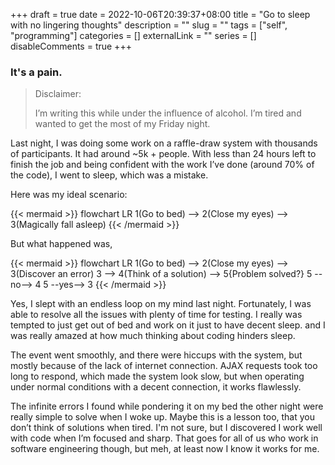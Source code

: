 +++ 
draft = true
date = 2022-10-06T20:39:37+08:00
title = "Go to sleep with no lingering thoughts"
description = ""
slug = ""
tags = ["self", "programming"]
categories = []
externalLink = ""
series = []
disableComments = true
+++

### It's a pain.

>Disclaimer:
>
>I’m writing this while under the influence of alcohol. I’m tired and wanted to get the most of my Friday night.

Last night, I was doing some work on a raffle-draw system with thousands of participants. It had around ~5k + people. With less than 24 hours left to finish the job and being confident with the work I’ve done (around 70% of the code), I went to sleep, which was a mistake.

Here was my ideal scenario:

{{< mermaid >}}
flowchart LR
    1(Go to bed) --> 2(Close my eyes) --> 3(Magically fall asleep)
{{< /mermaid >}}


But what happened was, 

{{< mermaid >}}
flowchart LR
    1(Go to bed) --> 2(Close my eyes) --> 3(Discover an error)
    3 --> 4(Think of a solution) --> 5{Problem solved?}
    5 --no--> 4
    5 --yes--> 3
{{< /mermaid >}}


Yes, I slept with an endless loop on my mind last night. Fortunately, I was able to resolve all the issues with plenty of time for testing. I really was tempted to just get out of bed and work on it just to have decent sleep. and I was really amazed at how much thinking about coding hinders sleep.


The event went smoothly, and there were hiccups with the system, but mostly because of the lack of internet connection. AJAX requests took too long to respond, which made the system look slow, but when operating under normal conditions with a decent connection, it works flawlessly.


The infinite errors I found while pondering it on my bed the other night were really simple to solve when I woke up. Maybe this is a lesson too, that you don’t think of solutions when tired. I'm not sure, but I discovered I work well with code when I’m focused and sharp. That goes for all of us who work in software engineering though, but meh, at least now I know it works for me.
